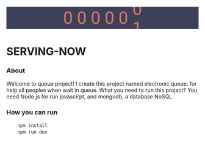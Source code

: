 <p align="center">
    <img src="logo.svg" />
</p>

# SERVING-NOW

### About

Welcome to queue project! I create this project named electronic queue, for help all peoples when wait in queue. What you need to run this project? You need Node.js for run javascirpt, and mongodb, a database NoSQL.

### How you can run

```bash
    npm install
    npm run dev
```
